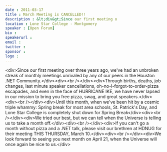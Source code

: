 ```yaml
---
date : 2011-03-17
title : March Meeting is CANCELLED!!
description : &lt;div&gt;Since our first meeting o
location : Lone Star College - Montgomery
speaker : [Open Forum]
bio : 
speakerurl : 
email : 
twitter : 
sponsor : 
logo : 
---
```

&lt;div&gt;Since our first meeting over three years ago, we've had an unbroken streak of monthly meetings unrivaled by any of our peers in the Houston .NET Community.&lt;/div&gt;&lt;div&gt;&lt;br /&gt;&lt;/div&gt;&lt;div&gt;Through births, deaths, job changes, last minute speaker cancellations, oh-no-I-forgot-to-order-pizza escapades, and even in the face of HURRICANE IKE, we have never lapsed in our mission to bring you free pizza, swag, and great speakers.&lt;/div&gt;&lt;div&gt;&lt;br /&gt;&lt;/div&gt;&lt;div&gt;Until this month, when we've been hit by a cosmic triple whammy: Spring break for most area schools, St. Patrick's Day, and Lone Star College is completely shut down for Spring Break&lt;/div&gt;&lt;div&gt;&lt;br /&gt;&lt;/div&gt;&lt;div&gt;We tried our best, but we can tell when the Universe is telling us to take a month off.&lt;/div&gt;&lt;div&gt;&lt;br /&gt;&lt;/div&gt;&lt;div&gt;If you can't go a month without pizza and a .NET talk, please visit our brethren at HDNUG for their meeting THIS THURSDAY, March 10.&lt;/div&gt;&lt;div&gt;&lt;br /&gt;&lt;/div&gt;&lt;div&gt;We look forward to seeing you next month on April 21, when the Universe will once again be nice to us.&lt;/div&gt;
